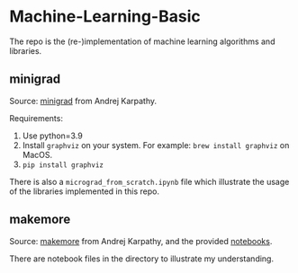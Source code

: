 # Machine-Learning-Basic
The repo is the (re-)implementation of machine learning algorithms and libraries.

## minigrad
Source: [minigrad](https://github.com/kennysong/minigrad) from Andrej Karpathy.

Requirements:
1. Use python=3.9
2. Install `graphviz` on your system. For example: `brew install graphviz` on MacOS.
3. `pip install graphviz`

There is also a `micrograd_from_scratch.ipynb` file which illustrate the usage of the libraries implemented in this repo.

## makemore
Source: [makemore](https://github.com/karpathy/makemore) from Andrej Karpathy, and the provided [notebooks](https://github.com/karpathy/nn-zero-to-hero/tree/master/lectures/makemore).

There are notebook files in the directory to illustrate my understanding.
